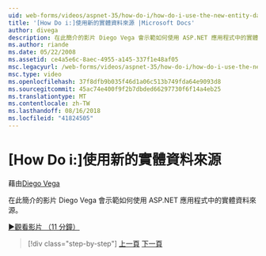 ```yaml
---
uid: web-forms/videos/aspnet-35/how-do-i/how-do-i-use-the-new-entity-data-source
title: '[How Do i:]使用新的實體資料來源 |Microsoft Docs'
author: divega
description: 在此簡介的影片 Diego Vega 會示範如何使用 ASP.NET 應用程式中的實體資料來源。
ms.author: riande
ms.date: 05/22/2008
ms.assetid: ce4a5e6c-8aec-4955-a145-337f1e48af05
msc.legacyurl: /web-forms/videos/aspnet-35/how-do-i/how-do-i-use-the-new-entity-data-source
msc.type: video
ms.openlocfilehash: 37f8dfb9b035f46d1a06c513b749fda64e9093d8
ms.sourcegitcommit: 45ac74e400f9f2b7dbded66297730f6f14a4eb25
ms.translationtype: MT
ms.contentlocale: zh-TW
ms.lasthandoff: 08/16/2018
ms.locfileid: "41824505"
---
```

<a name="how-do-i-use-the-new-entity-data-source"></a>[How Do i:]使用新的實體資料來源
====================
藉由[Diego Vega](https://github.com/divega)

在此簡介的影片 Diego Vega 會示範如何使用 ASP.NET 應用程式中的實體資料來源。

[&#9654;觀看影片 （11 分鐘）](https://channel9.msdn.com/Blogs/ASP-NET-Site-Videos/how-do-i-use-the-new-entity-data-source)

> [!div class="step-by-step"]
> [上一頁](how-do-i-get-started-with-the-entity-framework.md)
> [下一頁](how-do-i-serialize-a-graph-with-the-entity-framework.md)
